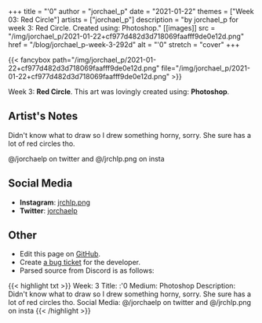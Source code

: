 +++
title =       "'0"
author =      "jorchael_p"
date =        "2021-01-22"
themes =      ["Week 03: Red Circle"]
artists =     ["jorchael_p"]
description = "by jorchael_p for week 3: Red Circle. Created using: Photoshop."
[[images]]
              src = "/img/jorchael_p/2021-01-22+cf977d482d3d718069faafff9de0e12d.png"
              href = "/blog/jorchael_p-week-3-292d"
              alt = "'0"
              stretch = "cover"
+++


{{< fancybox path="/img/jorchael_p/2021-01-22+cf977d482d3d718069faafff9de0e12d.png" file="/img/jorchael_p/2021-01-22+cf977d482d3d718069faafff9de0e12d.png" >}}


Week 3: **Red Circle**. This art was lovingly created using: **Photoshop**.

## Artist's Notes

Didn't know what to draw so I drew something horny, sorry. She sure has a lot of red circles tho.

@/jorchaelp on twitter and @/jrchlp.png on insta

## Social Media

- **Instagram**: <a href='https://instagram.com/jrchlp.png' target='_blank'>jrchlp.png</a>
- **Twitter**: <a href='https://twitter.com/jorchaelp' target='_blank'>jorchaelp</a>


## Other

- Edit this page on [GitHub](https://github.com/teaminkling/web-refresh/edit/main/blog/content/blog/jorchael_p-week-3-292d.md).
- Create [a bug ticket](https://github.com/teaminkling/web-refresh/issues/new?assignees=&labels=bug&template=problem-report.md&title=) for the developer.
- Parsed source from Discord is as follows:

{{< highlight txt >}}
Week: 3
Title: :'0
Medium: Photoshop
Description: Didn't know what to draw so I drew something horny, sorry. She sure has a lot of red circles tho.
Social Media: @/jorchaelp on twitter and @/jrchlp.png on insta
{{< /highlight >}}